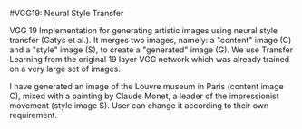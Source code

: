 #VGG19: Neural Style Transfer

VGG 19 Implementation for generating artistic images using neural style transfer (Gatys et al.). It merges two images, namely: a "content" image (C) and a "style" image (S), to create a "generated" image (G). We use Transfer Learning from the original 19 layer VGG network which was already trained on a very large set of images.

I have generated an image of the Louvre museum in Paris (content image C), mixed with a painting by Claude Monet, a leader of the impressionist movement (style image S). User can change it according to their own requirement.